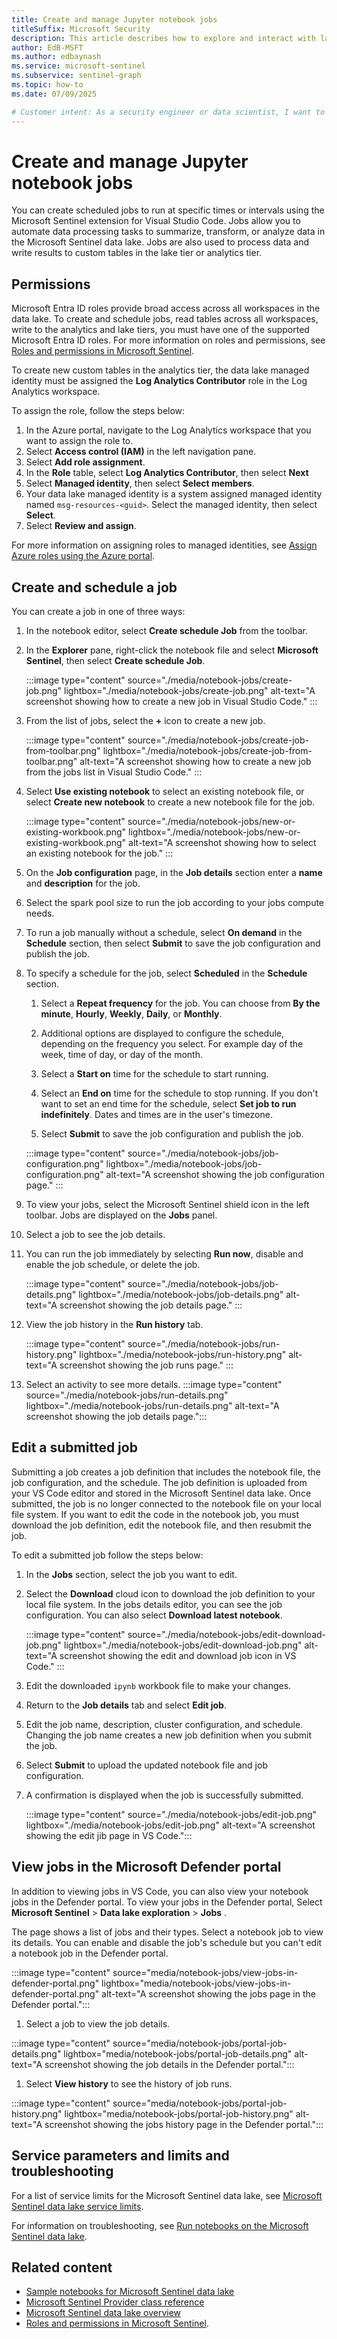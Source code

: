 ```yaml
---  
title: Create and manage Jupyter notebook jobs
titleSuffix: Microsoft Security  
description: This article describes how to explore and interact with lake data using Spark notebooks in Visual Studio Code.
author: EdB-MSFT  
ms.author: edbaynash  
ms.service: microsoft-sentinel
ms.subservice: sentinel-graph
ms.topic: how-to  
ms.date: 07/09/2025

# Customer intent: As a security engineer or data scientist, I want to explore and analyze security data in the Microsoft Sentinel data lake using Jupyter notebooks, so that I can gain insights and build advanced analytics solutions.
---
```


# Create and manage Jupyter notebook jobs
 
You can create scheduled jobs to run at specific times or intervals using the Microsoft Sentinel extension for Visual Studio Code. Jobs allow you to automate data processing tasks to summarize, transform, or analyze data in the Microsoft Sentinel data lake. Jobs are also used to process data and write results to custom tables in the lake tier or analytics tier.

## Permissions

Microsoft Entra ID roles provide broad access across all workspaces in the data lake. To create and schedule jobs, read tables across all workspaces, write to the analytics and lake tiers, you must have one of the supported Microsoft Entra ID roles. For more information on roles and permissions, see [Roles and permissions in Microsoft Sentinel](../roles.md#roles-and-permissions-for-the-microsoft-sentinel-data-lake).

To create new custom tables in the analytics tier, the data lake managed identity must be assigned the **Log Analytics Contributor** role in the Log Analytics workspace.

To assign the role, follow the steps below:

1. In the Azure portal, navigate to the Log Analytics workspace that you want to assign the role to.
1. Select **Access control (IAM)** in the left navigation pane.
1. Select **Add role assignment**.
1. In the **Role** table, select **Log Analytics Contributor**, then select **Next**
1. Select **Managed identity**, then select **Select members**.
1. Your data lake managed identity is a system assigned managed identity named `msg-resources-<guid>`. Select the managed identity, then select **Select**. 
1. Select **Review and assign**.

For more information on assigning roles to managed identities, see [Assign Azure roles using the Azure portal](/azure/role-based-access-control/role-assignments-portal).

## Create and schedule a job 

You can create a job in one of three ways:

1. In the notebook editor, select **Create schedule Job** from the toolbar.
1. In the **Explorer** pane, right-click the notebook file and select **Microsoft Sentinel**, then select **Create schedule Job**.

    :::image type="content" source="./media/notebook-jobs/create-job.png" lightbox="./media/notebook-jobs/create-job.png" alt-text="A screenshot showing how to create a new job in Visual Studio Code."  :::
1. From the list of jobs, select the **+** icon to create a new job.

    :::image type="content" source="./media/notebook-jobs/create-job-from-toolbar.png" lightbox="./media/notebook-jobs/create-job-from-toolbar.png" alt-text="A screenshot showing how to create a new job from the jobs list in Visual Studio Code."  :::
1. Select **Use existing notebook** to select an existing notebook file, or select **Create new notebook** to create a new notebook file for the job.

    :::image type="content" source="./media/notebook-jobs/new-or-existing-workbook.png" lightbox="./media/notebook-jobs/new-or-existing-workbook.png" alt-text="A screenshot showing how to select an existing notebook for the job."  :::


1. On the **Job configuration** page, in the **Job details** section enter a **name** and **description** for the job.
1. Select the spark pool size to run the job according to your jobs compute needs.
1. To run a job manually without a schedule, select **On demand** in the  **Schedule** section, then select **Submit** to save the job configuration and publish the job.
    
1. To specify a schedule for the job, select **Scheduled** in the **Schedule** section.  
    1. Select a **Repeat frequency** for the job. You can choose from **By the minute**, **Hourly**, **Weekly**, **Daily**, or **Monthly**.
    1. Additional options are displayed to configure the schedule, depending on the frequency you select. For example day of the week, time of day, or day of the month.

    1. Select a **Start on** time for the schedule to start running.
    1. Select an **End on** time for the schedule to stop running. If you don't want to set an end time for the schedule, select **Set job to run indefinitely**.
    Dates and times are in the user's timezone.

    1. Select **Submit** to save the job configuration and publish the job.

    :::image type="content" source="./media/notebook-jobs/job-configuration.png" lightbox="./media/notebook-jobs/job-configuration.png" alt-text="A screenshot showing the job configuration page."  :::

1. To view your jobs, select the Microsoft Sentinel shield icon in the left toolbar. Jobs are displayed on the **Jobs** panel.

1. Select a job to see the job details. 
1. You can run the job immediately by selecting **Run now**, disable and enable the job schedule, or delete the job.

    :::image type="content" source="./media/notebook-jobs/job-details.png" lightbox="./media/notebook-jobs/job-details.png" alt-text="A screenshot showing the job details page."  :::

1. View the job history in the **Run history** tab.

    :::image type="content" source="./media/notebook-jobs/run-history.png" lightbox="./media/notebook-jobs/run-history.png" alt-text="A screenshot showing the job runs page."  :::

1. Select an activity to see more details.
    :::image type="content" source="./media/notebook-jobs/run-details.png" lightbox="./media/notebook-jobs/run-details.png" alt-text="A screenshot showing the job details page.":::

## Edit a submitted job

Submitting a job creates a job definition that includes the notebook file, the job configuration, and the schedule. The job definition is uploaded from your VS Code editor and stored in the Microsoft Sentinel data lake. Once submitted, the job is no longer connected to the notebook file on your local file system. If you want to edit the code in the notebook job, you must download the job definition, edit the notebook file, and then resubmit the job.

To edit a submitted job follow the steps below:

1. In the **Jobs** section, select the job you want to edit.
1. Select the **Download** cloud icon to download the job definition to your local file system. In the jobs details editor, you can see the job configuration. You can also select **Download latest notebook**.

    :::image type="content" source="./media/notebook-jobs/edit-download-job.png" lightbox="./media/notebook-jobs/edit-download-job.png" alt-text="A screenshot showing the edit and download job icon in VS Code."  :::

1. Edit the downloaded `ipynb` workbook file to make your changes.

1. Return to the **Job details** tab and select **Edit job**.

1. Edit the job name, description, cluster configuration, and schedule. Changing the job name creates a new job definition when you submit the job.
1. Select **Submit** to upload the updated notebook file and job configuration.

1. A confirmation is displayed when the job is successfully submitted.

    :::image type="content" source="./media/notebook-jobs/edit-job.png" lightbox="./media/notebook-jobs/edit-job.png" alt-text="A screenshot showing the edit jib page in VS Code.":::



## View jobs in the Microsoft Defender portal

In addition to viewing jobs in VS Code, you can also view your notebook jobs in the Defender portal. To view your jobs in the Defender portal, Select **Microsoft Sentinel** > **Data lake exploration** > **Jobs** .

The page shows a list of jobs and their types. Select a notebook job to view its details. You can enable and disable the job's schedule but you can't edit a notebook job in the Defender portal.

:::image type="content" source="media/notebook-jobs/view-jobs-in-defender-portal.png" lightbox="media/notebook-jobs/view-jobs-in-defender-portal.png" alt-text="A screenshot showing the jobs page in the Defender portal.":::

1. Select a job to view the job details.

:::image type="content" source="media/notebook-jobs/portal-job-details.png" lightbox="media/notebook-jobs/portal-job-details.png" alt-text="A screenshot showing the job details in the Defender portal.":::

1. Select **View history** to see the history of job runs.

:::image type="content" source="media/notebook-jobs/portal-job-history.png" lightbox="media/notebook-jobs/portal-job-history.png" alt-text="A screenshot showing the jobs history page in the Defender portal.":::



## Service parameters and limits and troubleshooting

For a list of service limits for the Microsoft Sentinel data lake, see [Microsoft Sentinel data lake service limits](notebooks.md#service-parameters-and-limits-for-vs-code-notebooks).  
  

For information on troubleshooting, see [Run notebooks on the Microsoft Sentinel data lake](notebooks.md#service-parameters-and-limits-for-vs-code-notebooks).

## Related content

- [Sample notebooks for Microsoft Sentinel data lake](./notebook-examples.md)
- [Microsoft Sentinel Provider class reference](./sentinel-provider-class-reference.md)
- [Microsoft Sentinel data lake overview](./sentinel-lake-overview.md)
- [Roles and permissions in Microsoft Sentinel](../roles.md#roles-and-permissions-for-the-microsoft-sentinel-data-lake).
